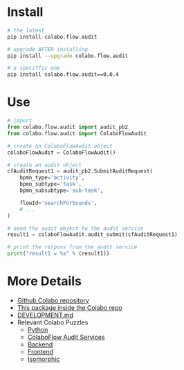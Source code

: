 # Install

```sh
# the latest
pip install colabo.flow.audit

# upgrade AFTER installing
pip install --upgrade colabo.flow.audit

# a speciffic one
pip install colabo.flow.audit==0.0.4
```

# Use

```py
# import
from colabo.flow.audit import audit_pb2
from colabo.flow.audit import ColaboFlowAudit

# create an ColaboFlowAudit object
colaboFlowAudit = ColaboFlowAudit()

# create an audit object
cfAuditRequest1 = audit_pb2.SubmitAuditRequest(
    bpmn_type='activity',
    bpmn_subtype='task',
    bpmn_subsubtype='sub-task',

    flowId='searchForSounds',
    # ...
)

# send the audit object to the audit service
result1 = colaboFlowAudit.audit_submit(cfAuditRequest1)

# print the respons from the audit service
print("result1 = %s" % (result1))
```

# More Details

+ [Github Colabo repository](https://github.com/Cha-OS/colabo)
+ [This package inside the Colabo repo](https://github.com/Cha-OS/colabo/tree/master/src/services/puzzles/flow/audit/python)
+ [DEVELOPMENT.md](https://github.com/Cha-OS/colabo/blob/master/src/services/puzzles/flow/audit/python/DEVELOPMENT.md)
+ Relevant Colabo Puzzles
    + [Python](https://github.com/Cha-OS/colabo/tree/master/src/services/puzzles/flow/audit/python)
    + [ColaboFlow Audit Services](https://github.com/Cha-OS/colabo/tree/master/src/services/puzzles/flow/audit)
    + [Backend](https://github.com/Cha-OS/colabo/tree/master/src/backend/dev_puzzles/flow/audit)
    + [Frontend](https://github.com/Cha-OS/colabo/tree/master/src/frontend/dev_puzzles/flow/audit)
    + [Isomorphic](https://github.com/Cha-OS/colabo/tree/master/src/isomorphic/dev_puzzles/flow/audit)